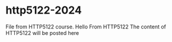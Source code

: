 # http5122-2024
File from HTTP5122 course.
Hello From HTTP5122
The content of HTTP5122 will be posted here